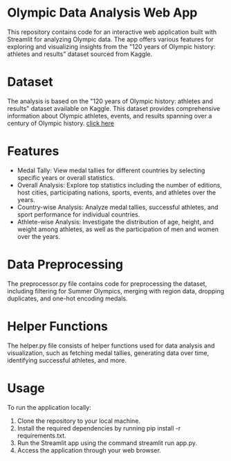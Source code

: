 # Olympic Data Analysis Web App
This repository contains code for an interactive web application built with Streamlit for analyzing Olympic data. The app offers various features for exploring and visualizing insights from the "120 years of Olympic history: athletes and results" dataset sourced from Kaggle.

# Dataset
The analysis is based on the "120 years of Olympic history: athletes and results" dataset available on Kaggle. This dataset provides comprehensive information about Olympic athletes, events, and results spanning over a century of Olympic history.
[click here](https://www.kaggle.com/datasets/heesoo37/120-years-of-olympic-history-athletes-and-results)

# Features
- Medal Tally: View medal tallies for different countries by selecting specific years or overall statistics.
- Overall Analysis: Explore top statistics including the number of editions, host cities, participating nations, sports, events, and athletes over the years.
- Country-wise Analysis: Analyze medal tallies, successful athletes, and sport performance for individual countries.
- Athlete-wise Analysis: Investigate the distribution of age, height, and weight among athletes, as well as the participation of men and women over the years.

# Data Preprocessing
The preprocessor.py file contains code for preprocessing the dataset, including filtering for Summer Olympics, merging with region data, dropping duplicates, and one-hot encoding medals.

# Helper Functions
The helper.py file consists of helper functions used for data analysis and visualization, such as fetching medal tallies, generating data over time, identifying successful athletes, and more.

# Usage
To run the application locally:

1. Clone the repository to your local machine.
2. Install the required dependencies by running pip install -r requirements.txt.
3. Run the Streamlit app using the command streamlit run app.py.
4. Access the application through your web browser.
